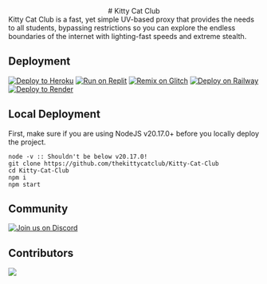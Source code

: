 <div align="center">
# Kitty Cat Club
</div>
Kitty Cat Club is a fast, yet simple UV-based proxy that provides the needs to all students, bypassing restrictions so you can explore the endless boundaries of the internet with lighting-fast speeds and extreme stealth.

## Deployment
<a target="_blank" href="https://heroku.com/deploy/?template=https://github.com/thekittycatclub/Kitty-Cat-Club"><img alt="Deploy to Heroku" src="https://binbashbanana.github.io/deploy-buttons/buttons/official/heroku.svg"></a>
<a target="_blank" href="https://replit.com/github/thekittycatclub/Kitty-Cat-Club"><img alt="Run on Replit" src="https://binbashbanana.github.io/deploy-buttons/buttons/official/replit.svg"></a>
<a target="_blank" href="https://glitch.com/edit/#!/import/github/thekittycatclub/Kitty-Cat-Club"><img alt="Remix on Glitch" src="https://binbashbanana.github.io/deploy-buttons/buttons/official/glitch.svg"></a>
<a target="_blank" href="https://railway.app/new/template?template=https://github.com/thekittycatclub/Kitty-Cat-Club"><img alt="Deploy on Railway" src="https://binbashbanana.github.io/deploy-buttons/buttons/official/railway.svg"></a>
<a target="_blank" href="https://render.com/deploy?repo=https://github.com/thekittycatclub/Kitty-Cat-Club"><img alt="Deploy to Render" src="https://binbashbanana.github.io/deploy-buttons/buttons/official/render.svg"></a>

## Local Deployment
First, make sure if you are using NodeJS v20.17.0+ before you locally deploy the project.
```
node -v :: Shouldn't be below v20.17.0!
git clone https://github.com/thekittycatclub/Kitty-Cat-Club
cd Kitty-Cat-Club
npm i
npm start
```

## Community
[![Join us on Discord](https://invidget.switchblade.xyz/zw7GaBCsHt?theme=dark)](https://discord.gg/zw7GaBCsHt)

## Contributors
<a href="https://github.com/thekittycatclub/Kitty-Cat-Club/graphs/contributors">
  <img src="https://contrib.rocks/image?repo=thekittycatclub/Kitty-Cat-Club" />
</a>




